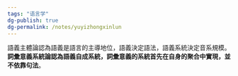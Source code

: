 ```yaml
---
tags: "语言学"
dg-publish: true
dg-permalink: /notes/yuyizhongxinlun
---
```

語義主體論認為語義是語言的主導地位，語義決定語法，語義系統決定音系規模。**詞彙意義系統論認為語義自成系統，詞彙意義的系統首先在自身的聚合中實現，並不依靠句法**。